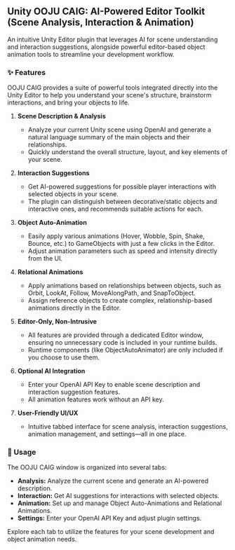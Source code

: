 ## Unity OOJU CAIG: AI-Powered Editor Toolkit (Scene Analysis, Interaction & Animation)

An intuitive Unity Editor plugin that leverages AI for scene understanding and interaction suggestions, alongside powerful editor-based object animation tools to streamline your development workflow.

### ✨ Features

OOJU CAIG provides a suite of powerful tools integrated directly into the Unity Editor to help you understand your scene's structure, brainstorm interactions, and bring your objects to life.

1.  **Scene Description & Analysis**
    * Analyze your current Unity scene using OpenAI and generate a natural language summary of the main objects and their relationships.
    * Quickly understand the overall structure, layout, and key elements of your scene.

2.  **Interaction Suggestions**
    * Get AI-powered suggestions for possible player interactions with selected objects in your scene.
    * The plugin can distinguish between decorative/static objects and interactive ones, and recommends suitable actions for each.

3.  **Object Auto-Animation**
    * Easily apply various animations (Hover, Wobble, Spin, Shake, Bounce, etc.) to GameObjects with just a few clicks in the Editor.
    * Adjust animation parameters such as speed and intensity directly from the UI.

4.  **Relational Animations**
    * Apply animations based on relationships between objects, such as Orbit, LookAt, Follow, MoveAlongPath, and SnapToObject.
    * Assign reference objects to create complex, relationship-based animations directly in the Editor.

5.  **Editor-Only, Non-Intrusive**
    * All features are provided through a dedicated Editor window, ensuring no unnecessary code is included in your runtime builds.
    * Runtime components (like ObjectAutoAnimator) are only included if you choose to use them.

6.  **Optional AI Integration**
    * Enter your OpenAI API Key to enable scene description and interaction suggestion features.
    * All animation features work without an API key.

7.  **User-Friendly UI/UX**
    * Intuitive tabbed interface for scene analysis, interaction suggestions, animation management, and settings—all in one place.


### 🔧 Usage

The OOJU CAIG window is organized into several tabs:

* **Analysis:** Analyze the current scene and generate an AI-powered description.
* **Interaction:** Get AI suggestions for interactions with selected objects.
* **Animation:** Set up and manage Object Auto-Animations and Relational Animations.
* **Settings:** Enter your OpenAI API Key and adjust plugin settings.

Explore each tab to utilize the features for your scene development and object animation needs.

